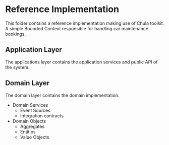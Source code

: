 # Reference Implementation
This folder contains a reference implementation making use of Chula toolkit.
A simple Bounded Context responsible for handling car maintenance bookings.

## Application Layer

The applications layer contains the application services and public API of the system.

## Domain Layer

The domain layer contains the domain implementation.
* Domain Services
  * Event Sources
  * Integration contracts
* Domain Objects
  * Aggregates
  * Entities
  * Value Objects


